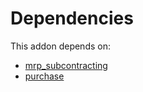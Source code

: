 # Dependencies

This addon depends on:

- [mrp_subcontracting](../../odoo-bringout-oca-ocb-mrp_subcontracting)
- [purchase](../../odoo-bringout-oca-ocb-purchase)
